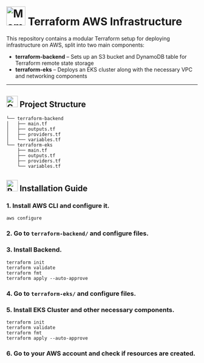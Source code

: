# <img src="https://raw.githubusercontent.com/Tarikul-Islam-Anik/Telegram-Animated-Emojis/main/Objects/Memo.webp" alt="Memo" width="50" height="50" /> Terraform AWS Infrastructure

This repository contains a modular Terraform setup for deploying infrastructure on AWS, split into two main components:

- **terraform-backend** – Sets up an S3 bucket and DynamoDB table for Terraform remote state storage
- **terraform-eks** – Deploys an EKS cluster along with the necessary VPC and networking components

---

## <img src="https://raw.githubusercontent.com/Tarikul-Islam-Anik/Telegram-Animated-Emojis/main/Objects/Card%20Index%20Dividers.webp" alt="Card Index Dividers" width="30" height="30" /> Project Structure

```
└── terraform-backend
│   ├── main.tf
│   ├── outputs.tf
│   ├── providers.tf
│   └── variables.tf
└── terraform-eks
    ├── main.tf
    ├── outputs.tf
    ├── providers.tf
    └── variables.tf
```

## <img src="https://raw.githubusercontent.com/Tarikul-Islam-Anik/Telegram-Animated-Emojis/main/Travel%20and%20Places/Rocket.webp" alt="Rocket" width="30" height="30" /> Installation Guide

### 1. Install AWS CLI and configure it.

```
aws configure
```

### 2. Go to ```terraform-backend/``` and configure files.

### 3. Install Backend.

```
terraform init
terraform validate
terraform fmt
terraform apply --auto-approve
```

### 4. Go to ```terraform-eks/``` and configure files.

### 5. Install EKS Cluster and other necessary components.

```
terraform init
terraform validate
terraform fmt
terraform apply --auto-approve
```

### 6. Go to your AWS account and check if resources are created.
